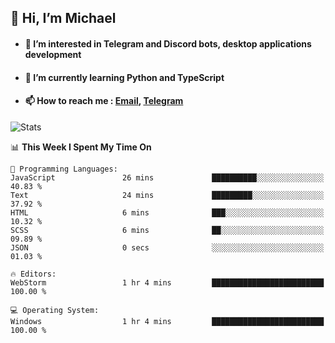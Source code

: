 ## 👋 Hi, I’m Michael
- #### 👀 I’m interested in Telegram and Discord bots, desktop applications development
- #### 🌱 I’m currently learning Python and TypeScript
- #### 📫 How to reach me : [Email](mailto:misha@kurapov.ru), [Telegram](https://t.me/mickr7)

![Stats](https://github-readme-stats.vercel.app/api?username=krpff&show_icons=true&theme=github_dark&hide_border=true&hide=issues&count_private=true&layout=compact)


<!--START_SECTION:waka-->
📊 **This Week I Spent My Time On** 

```text
💬 Programming Languages: 
JavaScript               26 mins             ██████████░░░░░░░░░░░░░░░   40.83 % 
Text                     24 mins             █████████░░░░░░░░░░░░░░░░   37.92 % 
HTML                     6 mins              ███░░░░░░░░░░░░░░░░░░░░░░   10.32 % 
SCSS                     6 mins              ██░░░░░░░░░░░░░░░░░░░░░░░   09.89 % 
JSON                     0 secs              ░░░░░░░░░░░░░░░░░░░░░░░░░   01.03 % 

🔥 Editors: 
WebStorm                 1 hr 4 mins         █████████████████████████   100.00 % 

💻 Operating System: 
Windows                  1 hr 4 mins         █████████████████████████   100.00 % 
```


<!--END_SECTION:waka-->
